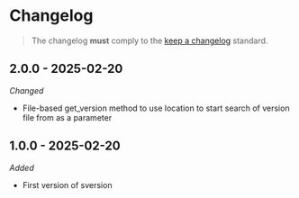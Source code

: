 # Changelog

> The changelog **must** comply to the [keep a changelog](https://keepachangelog.com/en/1.1.0) standard.

## 2.0.0 - 2025-02-20

_*Changed*_

- File-based get_version method to use location to start search of version file from as a parameter


## 1.0.0 - 2025-02-20

_*Added*_

- First version of sversion
